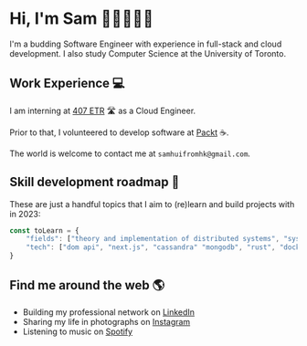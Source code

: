 # Hi, I'm Sam 👋🏼👨🏻‍💻
I'm a budding Software Engineer with experience in full-stack and cloud development. I also study Computer Science at the University of Toronto.


## Work Experience :computer:
I am interning at [407 ETR](https://www.407etr.com/en/index.html) 🛣️ as a Cloud Engineer. 

Prior to that, I volunteered to develop software at [Packt](packt.ca) ☕.

The world is welcome to contact me at `samhuifromhk@gmail.com`.


## Skill development roadmap 🌱
These are just a handful topics that I aim to (re)learn and build projects with in 2023:

```javascript
const toLearn = {
	"fields": ["theory and implementation of distributed systems", "system design", "parallel programming"],
	"tech": ["dom api", "next.js", "cassandra" "mongodb", "rust", "docker", "aws"]
}
```


## Find me around the web :earth_americas:
- Building my professional network on [LinkedIn](https://www.linkedin.com/in/chinghui/)
- Sharing my life in photographs on [Instagram](https://www.instagram.com/samhooey/)
- Listening to music on [Spotify](https://open.spotify.com/user/1279200303?si=1a20bb3d90154833)
